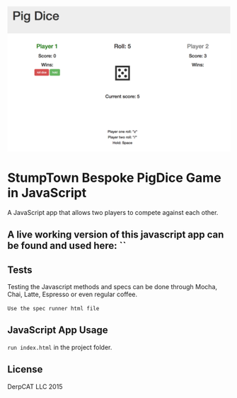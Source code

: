 ![alt tag](https://github.com/imanmafi/pigDice/blob/master/img/readmegraphic.png)

# StumpTown Bespoke PigDice Game in JavaScript

A JavaScript app that allows two players to compete against each other. 

## A live working version of this javascript app can be found and used here: ``

## Tests

Testing the Javascript methods and specs can be done through Mocha, Chai, Latte, Espresso or even regular coffee.

`Use the spec runner html file`

## JavaScript App Usage

`run index.html` in the project folder.

## License

DerpCAT LLC 2015
